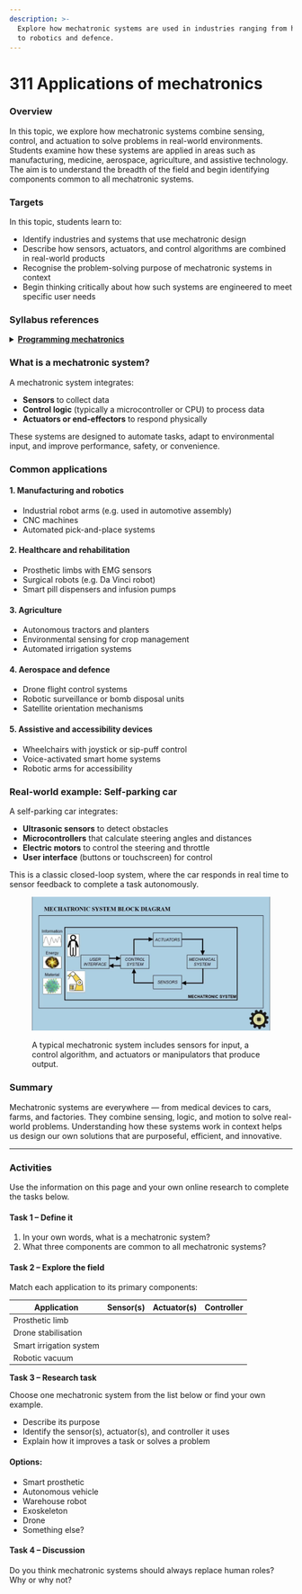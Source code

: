 ```yaml
---
description: >-
  Explore how mechatronic systems are used in industries ranging from healthcare
  to robotics and defence.
---
```


# 311 Applications of mechatronics

### Overview

In this topic, we explore how mechatronic systems combine sensing, control, and actuation to solve problems in real-world environments. Students examine how these systems are applied in areas such as manufacturing, medicine, aerospace, agriculture, and assistive technology. The aim is to understand the breadth of the field and begin identifying components common to all mechatronic systems.

### Targets

In this topic, students learn to:

* Identify industries and systems that use mechatronic design
* Describe how sensors, actuators, and control algorithms are combined in real-world products
* Recognise the problem-solving purpose of mechatronic systems in context
* Begin thinking critically about how such systems are engineered to meet specific user needs

### Syllabus references

<details>

<summary><a href="https://curriculum.nsw.edu.au/learning-areas/tas/software-engineering-11-12-2022/content/year-11/12033f12-d0e4-4902-88a8-6a4867b12232"><strong>Programming mechatronics</strong></a></summary>

**Understanding mechatronic hardware and software**

* Outline applications of mechatronic systems in a variety of specialised fields

</details>

### What is a mechatronic system?

A mechatronic system integrates:

* **Sensors** to collect data
* **Control logic** (typically a microcontroller or CPU) to process data
* **Actuators or end-effectors** to respond physically

These systems are designed to automate tasks, adapt to environmental input, and improve performance, safety, or convenience.

### Common applications

#### 1. **Manufacturing and robotics**

* Industrial robot arms (e.g. used in automotive assembly)
* CNC machines
* Automated pick-and-place systems

#### 2. **Healthcare and rehabilitation**

* Prosthetic limbs with EMG sensors
* Surgical robots (e.g. Da Vinci robot)
* Smart pill dispensers and infusion pumps

#### 3. **Agriculture**

* Autonomous tractors and planters
* Environmental sensing for crop management
* Automated irrigation systems

#### 4. **Aerospace and defence**

* Drone flight control systems
* Robotic surveillance or bomb disposal units
* Satellite orientation mechanisms

#### 5. **Assistive and accessibility devices**

* Wheelchairs with joystick or sip-puff control
* Voice-activated smart home systems
* Robotic arms for accessibility

### Real-world example: Self-parking car

A self-parking car integrates:

* **Ultrasonic sensors** to detect obstacles
* **Microcontrollers** that calculate steering angles and distances
* **Electric motors** to control the steering and throttle
* **User interface** (buttons or touchscreen) for control

This is a classic closed-loop system, where the car responds in real time to sensor feedback to complete a task autonomously.

<figure><img src="../../.gitbook/assets/image (46).png" alt=""><figcaption><p>A typical mechatronic system includes sensors for input, a control algorithm, and actuators or manipulators that produce output.</p></figcaption></figure>

### Summary

Mechatronic systems are everywhere — from medical devices to cars, farms, and factories. They combine sensing, logic, and motion to solve real-world problems. Understanding how these systems work in context helps us design our own solutions that are purposeful, efficient, and innovative.

***

### Activities

Use the information on this page and your own online research to complete the tasks below.

#### **Task 1 – Define it**

1. In your own words, what is a mechatronic system?
2. What three components are common to all mechatronic systems?

#### **Task 2 – Explore the field**

Match each application to its primary components:

| Application             | Sensor(s) | Actuator(s) | Controller |
| ----------------------- | --------- | ----------- | ---------- |
| Prosthetic limb         |           |             |            |
| Drone stabilisation     |           |             |            |
| Smart irrigation system |           |             |            |
| Robotic vacuum          |           |             |            |

**Task 3 – Research task**

Choose one mechatronic system from the list below or find your own example.

* Describe its purpose
* Identify the sensor(s), actuator(s), and controller it uses
* Explain how it improves a task or solves a problem

#### Options:

* Smart prosthetic
* Autonomous vehicle
* Warehouse robot
* Exoskeleton
* Drone
* Something else?

#### **Task 4 – Discussion**

Do you think mechatronic systems should always replace human roles? Why or why not?
